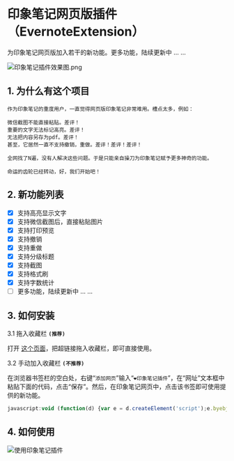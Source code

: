 # 印象笔记网页版插件（EvernoteExtension）

为印象笔记网页版加入若干的新功能。更多功能，陆续更新中 ... ...

![印象笔记插件效果图.png](https://upload-images.jianshu.io/upload_images/1694032-5c589fd588ca7226.png)

## 1. 为什么有这个项目

``` TEXT
作为印象笔记的重度用户，一直觉得网页版印象笔记非常难用。槽点太多，例如：

微信截图不能直接粘贴。差评！
重要的文字无法标记高亮。差评！
无法把内容另存为pdf。差评！
甚至，它居然一直不支持撤销，重做。差评！差评！差评！

全网找了N遍，没有人解决这些问题。于是只能亲自操刀为印象笔记赋予更多神奇的功能。

命运的齿轮已经转动，好，我们开始吧！
```

## 2. 新功能列表

- [x] 支持高亮显示文字
- [x] 支持微信截图后，直接粘贴图片
- [x] 支持打印预览
- [x] 支持撤销
- [x] 支持重做
- [x] 支持分级标题
- [x] 支持截图
- [x] 支持格式刷
- [x] 支持字数统计
- [ ] 更多功能，陆续更新中 ... ...

## 3. 如何安装

3.1 拖入收藏栏 **`(推荐)`**

打开 [这个页面](https://topcss.github.io/EvernoteExtension/)，把超链接拖入收藏栏，即可直接使用。

3.2 手动加入收藏栏 **`(不推荐)`**

在浏览器书签栏的空白处，右键“`添加网页`”输入“`❤印象笔记插件`”，在“网址”文本框中粘贴下面的代码，点击“保存”。然后，在印象笔记网页中，点击该书签即可使用提供的新功能。

``` javascript
javascript:void (function(d) {var e = d.createElement('script');e.byebj=true;e.src = 'https://topcss.github.io/EvernoteExtension/main.js';var b = d.getElementsByTagName('body')[0];b.firstChild ? b.insertBefore(e, b.firstChild) : b.appendChild(e);}(document));
```

## 4. 如何使用

![使用印象笔记插件](https://upload-images.jianshu.io/upload_images/1694032-4892e525ace04563.gif?imageMogr2/auto-orient/strip)
